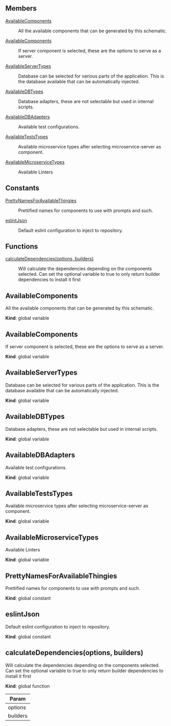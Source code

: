 ## Members

<dl>
<dt><a href="#AvailableComponents">AvailableComponents</a></dt>
<dd><p>All the available components that can be generated by this schematic.</p></dd>
<dt><a href="#AvailableComponents">AvailableComponents</a></dt>
<dd><p>If server component is selected, these are the options to serve as a server.</p></dd>
<dt><a href="#AvailableServerTypes">AvailableServerTypes</a></dt>
<dd><p>Database can be selected for various parts of the application.
This is the database available that can be automatically injected.</p></dd>
<dt><a href="#AvailableDBTypes">AvailableDBTypes</a></dt>
<dd><p>Database adapters, these are not selectable but used in internal scripts.</p></dd>
<dt><a href="#AvailableDBAdapters">AvailableDBAdapters</a></dt>
<dd><p>Available test configurations.</p></dd>
<dt><a href="#AvailableTestsTypes">AvailableTestsTypes</a></dt>
<dd><p>Available microservice types after selecting microservice-server as component.</p></dd>
<dt><a href="#AvailableMicroserviceTypes">AvailableMicroserviceTypes</a></dt>
<dd><p>Available Linters</p></dd>
</dl>

## Constants

<dl>
<dt><a href="#PrettyNamesForAvailableThingies">PrettyNamesForAvailableThingies</a></dt>
<dd><p>Prettified names for components to use with prompts and such.</p></dd>
<dt><a href="#eslintJson">eslintJson</a></dt>
<dd><p>Default eslint configuration to inject to repository.</p></dd>
</dl>

## Functions

<dl>
<dt><a href="#calculateDependencies">calculateDependencies(options, builders)</a></dt>
<dd><p>Will calculate the dependencies depending on the components selected.
Can set the optional variable to true to only return builder dependencies to install it first</p></dd>
</dl>

<a name="AvailableComponents"></a>

## AvailableComponents

<p>All the available components that can be generated by this schematic.</p>

**Kind**: global variable  
<a name="AvailableComponents"></a>

## AvailableComponents

<p>If server component is selected, these are the options to serve as a server.</p>

**Kind**: global variable  
<a name="AvailableServerTypes"></a>

## AvailableServerTypes

<p>Database can be selected for various parts of the application.
This is the database available that can be automatically injected.</p>

**Kind**: global variable  
<a name="AvailableDBTypes"></a>

## AvailableDBTypes

<p>Database adapters, these are not selectable but used in internal scripts.</p>

**Kind**: global variable  
<a name="AvailableDBAdapters"></a>

## AvailableDBAdapters

<p>Available test configurations.</p>

**Kind**: global variable  
<a name="AvailableTestsTypes"></a>

## AvailableTestsTypes

<p>Available microservice types after selecting microservice-server as component.</p>

**Kind**: global variable  
<a name="AvailableMicroserviceTypes"></a>

## AvailableMicroserviceTypes

<p>Available Linters</p>

**Kind**: global variable  
<a name="PrettyNamesForAvailableThingies"></a>

## PrettyNamesForAvailableThingies

<p>Prettified names for components to use with prompts and such.</p>

**Kind**: global constant  
<a name="eslintJson"></a>

## eslintJson

<p>Default eslint configuration to inject to repository.</p>

**Kind**: global constant  
<a name="calculateDependencies"></a>

## calculateDependencies(options, builders)

<p>Will calculate the dependencies depending on the components selected.
Can set the optional variable to true to only return builder dependencies to install it first</p>

**Kind**: global function

| Param    |
| -------- |
| options  |
| builders |
